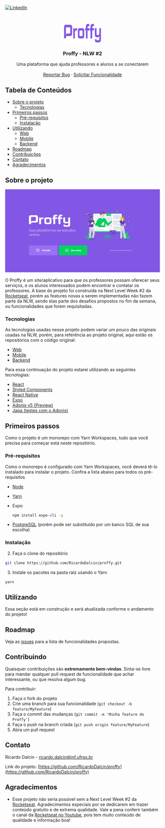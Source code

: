 [![LinkedIn][linkedin-shield]][linkedin-url]

<br />
<p align="center">
  <a href="https://github.com/RicardoDalcin/proffy">
    <img src="https://github.com/RicardoDalcin/proffy/blob/master/images/logo.svg" alt="Logo" width="120" height="60">
  </a>

  <h3 align="center">Proffy - NLW #2</h3>

  <p align="center">
    Uma plataforma que ajuda professores e alunos a se conectarem
    <br />
    <br />
    <a href="https://github.com/RicardoDalcin/proffy/issues">Reportar Bug</a>
    ·
    <a href="https://github.com/RicardoDalcin/proffy/issues">Solicitar Funcionalidade</a>
  </p>
</p>

<!-- TABLE OF CONTENTS -->

## Tabela de Conteúdos

- [Sobre o projeto](#sobre-o-projeto)
  - [Tecnologias](#tecnologias)
- [Primeiros passos](#primeiros-passos)
  - [Pré-requisitos](#pré-requisitos)
  - [Instalação](#instalação)
- [Utilizando](#utilizando)
  - [Web](#utilizando)
  - [Mobile](#utilizando)
  - [Backend](#utilizando)
- [Roadmap](#roadmap)
- [Contribuições](#contributing)
- [Contato](#contact)
- [Agradecimentos](#agradecimentos)

<!-- ABOUT THE PROJECT -->

## Sobre o projeto

[![Product Name Screen Shot][product-screenshot]]()

O Proffy é um site/aplicativo para que os professores possam oferecer seus serviços, e os alunos interessados podem encontrar e contatar os professores. A base do projeto foi construída na Next Level Week #2 da <a href="https://rocketseat.com.br">Rocketseat</a>, porém as features novas a serem implementadas não fazem parte da NLW, sendo elas parte dos desafios propostos no fim da semana, ou funcionalidades que forem requisitadas.

### Tecnologias

As tecnologias usadas nesse projeto podem variar um pouco das originais usadas na NLW, porém, para referência ao projeto original, aqui estão os repositórios com o código original:

- [Web](https://github.com/RicardoDalcin/proffy-web)
- [Mobile](https://github.com/RicardoDalcin/proffy-mobile)
- [Backend](https://github.com/RicardoDalcin/proffy-backend)

Para essa continuação do projeto estarei utilizando as seguintes tecnologias:

- [React](https://pt-br.reactjs.org)
- [Styled Components](https://styled-components.com/docs)
- [React Native](https://reactnative.dev)
- [Expo](https://expo.io/learn)
- [Adonis v5 (Preview)](https://preview.adonisjs.com)
- [Japa (testes com o Adonis)](https://github.com/thetutlage/japa)

<!-- GETTING STARTED -->

## Primeiros passos

Como o projeto é um monorepo com Yarn Workspaces, tudo que você precisa para começar está neste repositório.

### Pré-requisitos

Como o monorepo é configurado com Yarn Workspaces, você deverá tê-lo instalado para instalar o projeto. Confira a lista abaixo para todos os pré-requisitos

- [Node](https://nodejs.org/en/)
- [Yarn](https://yarnpkg.com/getting-started/install)
- Expo

  ```sh
  npm install expo-cli -g
  ```

- [PostgreSQL](https://www.postgresql.org/download/) (porém pode ser substituído por um banco SQL de sua escolha)

### Instalação

2. Faça o clone do repositório

```sh
git clone https://github.com/RicardoDalcin/proffy.git
```

3. Instale os pacotes na pasta raíz usando o Yarn

```sh
yarn
```

<!-- USAGE EXAMPLES -->

## Utilizando

Essa seção está em construção e será atualizada conforme o andamento do projeto!

<!-- ROADMAP -->

## Roadmap

Veja as [issues](https://github.com/RicardoDalcin/proffy/issues) para a lista de funcionalidades propostas.

<!-- CONTRIBUTING -->

## Contribuindo

Quaisquer contribuições são **extremamente bem-vindas**. Sinta-se livre para mandar qualquer pull request de funcionalidade que achar interessante, ou que resolva algum bug.

Para contribuir:

1. Faça o fork do projeto
2. Crie uma branch para sua funcionalidade (`git checkout -b feature/MyFeature`)
3. Faça o commit das mudanças (`git commit -m 'Minha feature do Proffy'`)
4. Faça o push na branch criada (`git push origin feature/MyFeature`)
5. Abra um pull request

<!-- LICENSE

## License

Distributed under the MIT License. See `LICENSE` for more information. -->

<!-- CONTACT -->

## Contato

<!-- Ricardo Dalcin - [@your_twitter](https://twitter.com/your_username) - email@example.com -->

Ricardo Dalcin - ricardo.dalcin@inf.ufrgs.br

Link do projeto: [https://github.com/RicardoDalcin/proffy](https://github.com/RicardoDalcin/proffy)

<!-- ACKNOWLEDGEMENTS -->

## Agradecimentos

- Esse projeto não seria possível sem a Next Level Week #2 da [Rocketseat](https://rocketseat.com.br). Agradecimentos especiais por se dedicarem em trazer conteúdo gratuito e de extrema qualidade. Vale a pena conferir também o canal da [Rocketseat no Youtube](https://www.youtube.com/channel/UCSfwM5u0Kce6Cce8_S72olg), pois tem muito conteúdo de qualidade e informação boa!

[linkedin-shield]: https://img.shields.io/badge/-LinkedIn-black.svg?style=flat-square&logo=linkedin&colorB=555
[linkedin-url]: https://linkedin.com/in/RicardoDalcin
[product-screenshot]: https://github.com/RicardoDalcin/proffy/blob/master/images/landing_image.jpg
